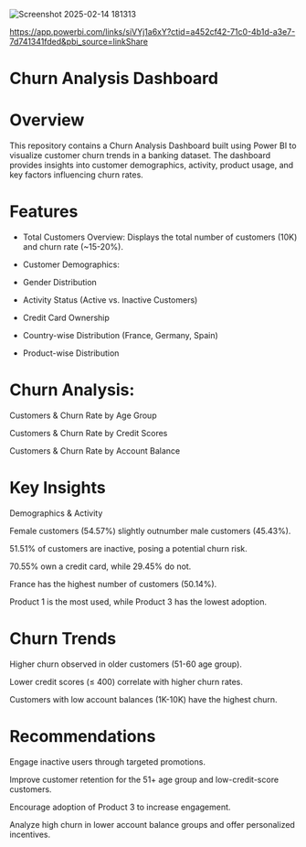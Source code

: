 ![Screenshot 2025-02-14 181313](https://github.com/user-attachments/assets/e1041d32-050f-4e52-ad2a-104b91f4c07b)

https://app.powerbi.com/links/siVYj1a6xY?ctid=a452cf42-71c0-4b1d-a3e7-7d741341fded&pbi_source=linkShare

# Churn Analysis Dashboard

# Overview

This repository contains a Churn Analysis Dashboard built using Power BI to visualize customer churn trends in a banking dataset. The dashboard provides insights into customer demographics, activity, product usage, and key factors influencing churn rates.

# Features

* Total Customers Overview: Displays the total number of customers (10K) and churn rate (~15-20%).

* Customer Demographics:

* Gender Distribution

* Activity Status (Active vs. Inactive Customers)

* Credit Card Ownership

* Country-wise Distribution (France, Germany, Spain)

* Product-wise Distribution

# Churn Analysis:

Customers & Churn Rate by Age Group

Customers & Churn Rate by Credit Scores

Customers & Churn Rate by Account Balance

# Key Insights

Demographics & Activity

Female customers (54.57%) slightly outnumber male customers (45.43%).

51.51% of customers are inactive, posing a potential churn risk.

70.55% own a credit card, while 29.45% do not.

France has the highest number of customers (50.14%).

Product 1 is the most used, while Product 3 has the lowest adoption.

# Churn Trends

Higher churn observed in older customers (51-60 age group).

Lower credit scores (≤ 400) correlate with higher churn rates.

Customers with low account balances (1K-10K) have the highest churn.

# Recommendations

Engage inactive users through targeted promotions.

Improve customer retention for the 51+ age group and low-credit-score customers.

Encourage adoption of Product 3 to increase engagement.

Analyze high churn in lower account balance groups and offer personalized incentives.
